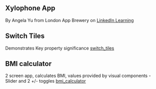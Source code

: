 ## Xylophone App
By Angela Yu from London App Brewery on [LinkedIn Learning](https://www.linkedin.com/learning/flutter-part-05-flutter-and-dart-packages)

## Switch Tiles
Demonstrates Key property significance [switch_tiles](/switch_tiles)

## BMI calculator
2 screen app, calculates BMI, values provided by visual components - Slider and 2 +/- toggles [bmi_calculator](/bmi_calculator)
